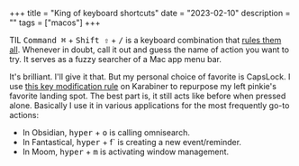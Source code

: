 +++
title = "King of keyboard shortcuts"
date = "2023-02-10"
description = ""
tags = ["macos"]
+++

TIL <kbd>Command ⌘</kbd> + <kbd>Shift ⇧</kbd> + <kbd>/</kbd> is a keyboard combination that [rules them all](https://utgd.net/article/10042). Whenever in doubt, call it out and guess the name of action you want to try. It serves as a fuzzy searcher of a Mac app menu bar.

It's brilliant. I'll give it that. But my personal choice of favorite is CapsLock. I use [this key modification rule](https://ke-complex-modifications.pqrs.org/#hyper_key) on Karabiner to repurpose my left pinkie's favorite landing spot. The best part is, it still acts like before when pressed alone. Basically I use it in various applications for the most frequently go-to actions:

- In Obsidian, <kbd>hyper</kbd> + <kbd>o</kbd> is calling omnisearch.
- In Fantastical, <kbd>hyper</kbd> + f` is creating a new event/reminder.
- In Moom, <kbd>hyper</kbd> + <kbd>m</kbd> is activating window management.
